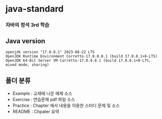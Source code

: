 # java-standard
### 자바의 정석 3rd 학습

## Java version
```shell
openjdk version "17.0.8.1" 2023-08-22 LTS
OpenJDK Runtime Environment Corretto-17.0.8.8.1 (build 17.0.8.1+8-LTS)
OpenJDK 64-Bit Server VM Corretto-17.0.8.8.1 (build 17.0.8.1+8-LTS, mixed mode, sharing)
```

## 폴더 분류
- Example	: 교재에 나온 예제 소스
- Exercise	: 연습문제 pdf 파일 소스
- Practice	: Chapter 에서 내용을 이용한 스터디 문제 및 소스
- README	: Chpater 요약